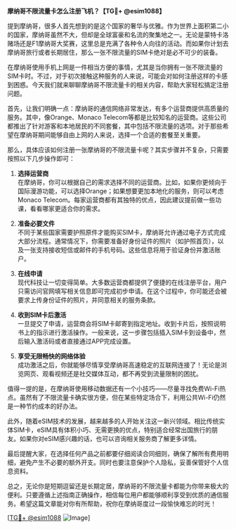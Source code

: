 **摩纳哥不限流量卡怎么注册飞机？【TG💪+ @esim1088】**

提到摩纳哥，很多人首先想到的是这个国家的奢华与优雅。作为世界上面积第二小的国家，摩纳哥虽然不大，但却是全球富豪和名流的聚集地之一。无论是蒙特卡洛赌场还是F1摩纳哥大奖赛，这里总是充满了各种令人向往的活动。而如果你计划去摩纳哥旅行或者长期居住，那么一张不限流量的SIM卡绝对是必不可少的装备。

在摩纳哥使用手机上网是一件相当方便的事情，尤其是当你拥有一张不限流量的SIM卡时。不过，对于初次接触这种服务的人来说，可能会对如何注册这样的卡感到困惑。今天我们就来聊聊摩纳哥不限流量卡的相关内容，帮助大家轻松搞定注册问题。

首先，让我们明确一点：摩纳哥的通信网络非常发达，有多个运营商提供高质量的服务。其中，像Orange、Monaco Telecom等都是比较知名的运营商。这些公司都推出了针对游客和本地居民的不同套餐，其中包括不限流量的选项。对于那些希望在摩纳哥期间能够自由上网的人来说，选择一个合适的套餐至关重要。

那么，具体应该如何注册一张摩纳哥的不限流量卡呢？其实步骤并不复杂，只需要按照以下几步操作即可：

1. **选择运营商**  
   在摩纳哥，你可以根据自己的需求选择不同的运营商。比如，如果你更倾向于国际漫游功能，可以选择Orange；如果想要更加本地化的服务，则可以考虑Monaco Telecom。每家运营商都有其独特的优点，因此建议提前做一些功课，看看哪家更适合你的需求。

2. **准备必要文件**  
   不同于某些国家需要护照原件才能购买SIM卡，摩纳哥允许通过电子方式完成大部分流程。通常情况下，你需要准备好身份证件的照片（如护照首页），以及一张支持接收短信或邮件的手机号码。这些信息将用于验证身份并激活账户。

3. **在线申请**  
   现代科技让一切变得简单。大多数运营商都提供了便捷的在线注册平台，用户只需访问官网填写相关信息即可完成初步申请。在这个过程中，你可能还会被要求上传身份证件的照片，并同意相关的服务条款。

4. **收到SIM卡后激活**  
   一旦提交了申请，运营商会将SIM卡邮寄到指定地址。收到卡片后，按照说明书上的指示进行激活操作。一般来说，这一步骤包括插入SIM卡到设备中，然后输入激活码或者直接通过APP完成设置。

5. **享受无限畅快的网络体验**  
   成功激活之后，你就能够尽情享受摩纳哥高速稳定的互联网连接了！无论是浏览网页、观看视频还是社交媒体互动，都不再受到流量限制的困扰。

值得一提的是，在摩纳哥使用移动数据还有一个小技巧——尽量寻找免费Wi-Fi热点。虽然有了不限流量卡确实很方便，但在某些特定场合下，利用公共Wi-Fi仍然是一种节约成本的好办法。

此外，随着eSIM技术的发展，越来越多的人开始关注这一新兴领域。相比传统实体SIM卡，eSIM具有体积小巧、无需更换的优点，特别适合经常出国旅行的朋友。如果你对eSIM感兴趣的话，也可以咨询相关服务商了解更多详情。

最后提醒大家，在选择任何产品之前都要仔细阅读合同细则，确保了解所有费用明细，避免产生不必要的额外开支。同时也要注意保护个人隐私，妥善保管好个人信息资料。

总之，无论你是短期逗留还是长期定居，摩纳哥的不限流量卡都能为你带来极大的便利。只要遵循上述指南正确操作，相信每位用户都能够顺利享受到优质的通信服务。希望这篇文章能对你有所帮助，祝你在摩纳哥度过一段愉快难忘的时光！

[[TG💪+ @esim1088](https://t.me/s/esim1088) ![Image](https://i.postimg.cc/4NQfJmqS/Snipaste-2025-05-13-00-14-12.png)]